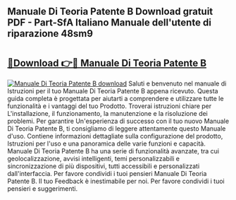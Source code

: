 ## Manuale Di Teoria Patente B Download gratuit PDF - Part-SfA Italiano Manuale dell'utente di riparazione 48sm9

# <h2><a href="http://dfde2g.blite.top/?on=Manuale+Di+Teoria+Patente+B">🔗Download 👉🔴 Manuale Di Teoria Patente B</a></h2>

[![Manuale Di Teoria Patente B download](https://i.imgur.com/lujVjoI.png)](http://dfde2g.blite.top/?on=Manuale+Di+Teoria+Patente+B)
Saluti e benvenuto nel manuale di Istruzioni per il tuo Manuale Di Teoria Patente B appena ricevuto. Questa guida completa è progettata per aiutarti a comprendere e utilizzare tutte le funzionalità e i vantaggi del tuo Prodotto. Troverai istruzioni chiare per L'installazione, il funzionamento, la manutenzione e la risoluzione dei problemi. Per garantire Un'esperienza di successo con il tuo nuovo Manuale Di Teoria Patente B, ti consigliamo di leggere attentamente questo Manuale d'uso. Contiene informazioni dettagliate sulla configurazione del prodotto, Istruzioni per l'uso e una panoramica delle varie funzioni e capacità. Manuale Di Teoria Patente B ha una serie di funzionalità avanzate, tra cui geolocalizzazione, avvisi intelligenti, temi personalizzabili e sincronizzazione di più dispositivi, tutti accessibili e personalizzati dall'interfaccia. Per favore condividi i tuoi pensieri Manuale Di Teoria Patente B. Il tuo Feedback è inestimabile per noi. Per favore condividi i tuoi pensieri e suggerimenti.

